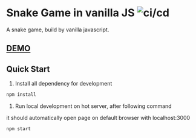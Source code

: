 # Snake Game in vanilla JS ![ci/cd](https://github.com/im6/vanilla-snake/workflows/build/badge.svg)

A snake game, build by vanilla javascript.

## [DEMO](https://www.javascript.fun/snake-vanilla/)

## Quick Start

1. Install all dependency for development

```sh
npm install
```

1. Run local development on hot server, after following command

it should automatically open page on default browser with localhost:3000

```sh
npm start
```
